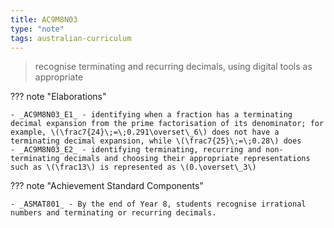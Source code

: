 ```yaml
---
title: AC9M8N03
type: "note"
tags: australian-curriculum
---
```




> recognise terminating and recurring decimals, using digital tools as appropriate

??? note "Elaborations"

	- _AC9M8N03_E1_ - identifying when a fraction has a terminating decimal expansion from the prime factorisation of its denominator; for example, \(\frac7{24}\;=\;0.291\overset\_6\) does not have a terminating decimal expansion, while \(\frac7{25}\;=\;0.28\) does
	- _AC9M8N03_E2_ - identifying terminating, recurring and non-terminating decimals and choosing their appropriate representations such as \(\frac13\) is represented as \(0.\overset\_3\)
??? note "Achievement Standard Components"

	- _ASMAT801_ - By the end of Year 8, students recognise irrational numbers and terminating or recurring decimals.


